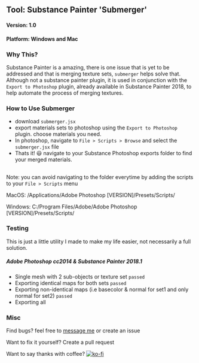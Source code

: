 ## Tool: Substance Painter 'Submerger'
#### Version: 1.0
#### Platform: Windows and Mac

### Why This?
Substance Painter is a amazing, there is one issue that is yet to be addressed and that is merging texture sets, `submerger` helps solve that. Although not a substance painter plugin, it is used in conjunction with the `Export to Photoshop` plugin, already available in Substance Painter 2018, to help automate the process of merging textures.

### How to Use Submerger
- download `submerger.jsx`
- export materials sets to photoshop using the `Export to Photoshop` plugin. choose materials you need.
- In photoshop, navigate to `File > Scripts > Browse` and select the `submerger.jsx` file
- Thats it! :smiley: navigate to your Substance Photoshop exports folder to find your merged materials.
##

Note: you can avoid navigating to the folder everytime by adding the scripts to your `File > Scripts` menu  

 MacOS: /Applications/Adobe Photoshop [VERSION]/Presets/Scripts/  
 
 Windows: C:/Program Files/Adobe/Adobe Photoshop [VERSION]/Presets/Scripts/

### Testing
This is just a little utility I made to make my life easier, not necessarily a full solution. 
##### Adobe Photoshop cc2014 & Substance Painter 2018.1
 - Single mesh with 2 sub-objects or texture set `passed`
 - Exporting identical maps for both sets `passed`
 - Exporting non-identical maps (i.e basecolor & normal for set1 and only normal for set2) `passed`
 - Exporting all
 
 ### Misc
 Find bugs? feel free to [message me](https://www.comphonia.com/#contact) or create an issue
 
 Want to fix it yourself? Create a pull request
 
 Want to say thanks with coffee?    [![ko-fi](https://www.ko-fi.com/img/donate_sm.png)](https://ko-fi.com/X8X5OPHE)
